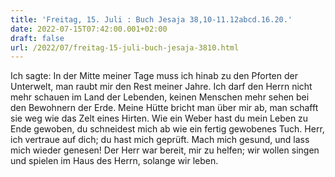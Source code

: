 ```yaml
---
title: 'Freitag, 15. Juli : Buch Jesaja 38,10-11.12abcd.16.20.'
date: 2022-07-15T07:42:00.001+02:00
draft: false
url: /2022/07/freitag-15-juli-buch-jesaja-3810.html
---
```


Ich sagte: In der Mitte meiner Tage muss ich hinab zu den Pforten der Unterwelt, man raubt mir den Rest meiner Jahre. Ich darf den Herrn nicht mehr schauen im Land der Lebenden, keinen Menschen mehr sehen bei den Bewohnern der Erde. Meine Hütte bricht man über mir ab, man schafft sie weg wie das Zelt eines Hirten. Wie ein Weber hast du mein Leben zu Ende gewoben, du schneidest mich ab wie ein fertig gewobenes Tuch. Herr, ich vertraue auf dich; du hast mich geprüft. Mach mich gesund, und lass mich wieder genesen! Der Herr war bereit, mir zu helfen; wir wollen singen und spielen im Haus des Herrn, solange wir leben.